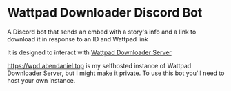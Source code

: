 # Wattpad Downloader Discord Bot

A Discord bot that sends an embed with a story's info and a link to download it in response to an ID and Wattpad link

It is designed to interact with [Wattpad Downloader Server](https://github.com/AaronBenDaniel/WattpadDownloader)

https://wpd.abendaniel.top is my selfhosted instance of Wattpad Downloader Server, but I might make it private. To use this bot you'll need to host your own instance.